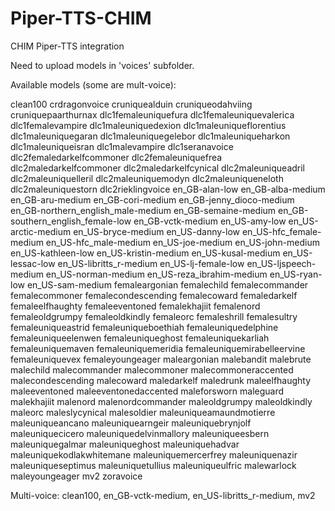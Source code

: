 # Piper-TTS-CHIM
CHIM Piper-TTS integration

Need to upload models in 'voices' subfolder.

Available models (some are mult-voice):

clean100
crdragonvoice
cruniquealduin
cruniqueodahviing
cruniquepaarthurnax
dlc1femaleuniquefura
dlc1femaleuniquevalerica
dlc1femalevampire
dlc1maleuniquedexion
dlc1maleuniqueflorentius
dlc1maleuniquegaran
dlc1maleuniquegelebor
dlc1maleuniqueharkon
dlc1maleuniqueisran
dlc1malevampire
dlc1seranavoice
dlc2femaledarkelfcommoner
dlc2femaleuniquefrea
dlc2maledarkelfcommoner
dlc2maledarkelfcynical
dlc2maleuniqueadril
dlc2maleuniquelleril
dlc2maleuniquemodyn
dlc2maleuniqueneloth
dlc2maleuniquestorn
dlc2rieklingvoice
en_GB-alan-low
en_GB-alba-medium
en_GB-aru-medium
en_GB-cori-medium
en_GB-jenny_dioco-medium
en_GB-northern_english_male-medium
en_GB-semaine-medium
en_GB-southern_english_female-low
en_GB-vctk-medium
en_US-amy-low
en_US-arctic-medium
en_US-bryce-medium
en_US-danny-low
en_US-hfc_female-medium
en_US-hfc_male-medium
en_US-joe-medium
en_US-john-medium
en_US-kathleen-low
en_US-kristin-medium
en_US-kusal-medium
en_US-lessac-low
en_US-libritts_r-medium
en_US-lj-female-low
en_US-ljspeech-medium
en_US-norman-medium
en_US-reza_ibrahim-medium
en_US-ryan-low
en_US-sam-medium
femaleargonian
femalechild
femalecommander
femalecommoner
femalecondescending
femalecoward
femaledarkelf
femaleelfhaughty
femaleeventoned
femalekhajiit
femalenord
femaleoldgrumpy
femaleoldkindly
femaleorc
femaleshrill
femalesultry
femaleuniqueastrid
femaleuniqueboethiah
femaleuniquedelphine
femaleuniqueelenwen
femaleuniqueghost
femaleuniquekarliah
femaleuniquemaven
femaleuniquemeridia
femaleuniquemirabelleervine
femaleuniquevex
femaleyoungeager
maleargonian
malebandit
malebrute
malechild
malecommander
malecommoner
malecommoneraccented
malecondescending
malecoward
maledarkelf
maledrunk
maleelfhaughty
maleeventoned
maleeventonedaccented
maleforsworn
maleguard
malekhajiit
malenord
malenordcommander
maleoldgrumpy
maleoldkindly
maleorc
maleslycynical
malesoldier
maleuniqueamaundmotierre
maleuniqueancano
maleuniquearngeir
maleuniquebrynjolf
maleuniquecicero
maleuniquedelvinmallory
maleuniqueesbern
maleuniquegalmar
maleuniqueghost
maleuniquehadvar
maleuniquekodlakwhitemane
maleuniquemercerfrey
maleuniquenazir
maleuniqueseptimus
maleuniquetullius
maleuniqueulfric
malewarlock
maleyoungeager
mv2
zoravoice


Multi-voice: clean100, en_GB-vctk-medium, en_US-libritts_r-medium, mv2
